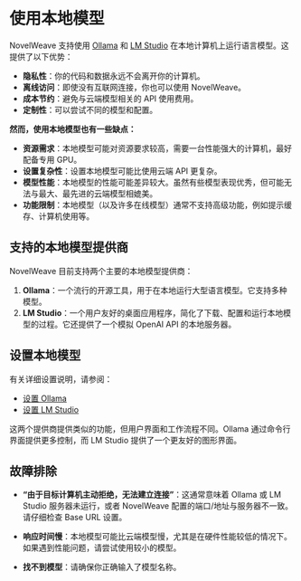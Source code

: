 # 使用本地模型

NovelWeave 支持使用 [Ollama](https://ollama.com/) 和 [LM Studio](https://lmstudio.ai/) 在本地计算机上运行语言模型。这提供了以下优势：

- **隐私性**：你的代码和数据永远不会离开你的计算机。
- **离线访问**：即使没有互联网连接，你也可以使用 NovelWeave。
- **成本节约**：避免与云端模型相关的 API 使用费用。
- **定制性**：可以尝试不同的模型和配置。

**然而，使用本地模型也有一些缺点：**

- **资源需求**：本地模型可能对资源要求较高，需要一台性能强大的计算机，最好配备专用 GPU。
- **设置复杂性**：设置本地模型可能比使用云端 API 更复杂。
- **模型性能**：本地模型的性能可能差异较大。虽然有些模型表现优秀，但可能无法与最大、最先进的云端模型相媲美。
- **功能限制**：本地模型（以及许多在线模型）通常不支持高级功能，例如提示缓存、计算机使用等。

## 支持的本地模型提供商

NovelWeave 目前支持两个主要的本地模型提供商：

1.  **Ollama**：一个流行的开源工具，用于在本地运行大型语言模型。它支持多种模型。
2.  **LM Studio**：一个用户友好的桌面应用程序，简化了下载、配置和运行本地模型的过程。它还提供了一个模拟 OpenAI API 的本地服务器。

## 设置本地模型

有关详细设置说明，请参阅：

- [设置 Ollama](/providers/ollama)
- [设置 LM Studio](/providers/lmstudio)

这两个提供商提供类似的功能，但用户界面和工作流程不同。Ollama 通过命令行界面提供更多控制，而 LM Studio 提供了一个更友好的图形界面。

## 故障排除

- **“由于目标计算机主动拒绝，无法建立连接”**：这通常意味着 Ollama 或 LM Studio 服务器未运行，或者 NovelWeave 配置的端口/地址与服务器不一致。请仔细检查 Base URL 设置。

- **响应时间慢**：本地模型可能比云端模型慢，尤其是在硬件性能较低的情况下。如果遇到性能问题，请尝试使用较小的模型。

- **找不到模型**：请确保你正确输入了模型名称。
